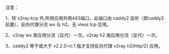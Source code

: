 注意：

1、除 v2ray kcp 外,所用应用共用443端口。此端口由 caddy2 监听（即caddy2前置），反向代理分流 ws 与 h2。无 vless tcp 应用。

2、v2ray ws 类应用分流（反代）一次。v2ray h2 类应用分流（反代）一次。

3、caddy2 等于或大于 v2.2.0-rc.1 版才支持反向代理 v2ray h2(http/2) 应用。
